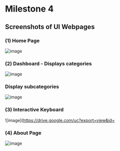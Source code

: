 # Milestone 4

## Screenshots of UI Webpages

### (1) Home Page

![image](https://drive.google.com/uc?export=view&id=1RFPjt9yRESUS7R98C4YMnnvbM9A2xLXA)

### (2) Dashboard - Displays categories

![image](https://drive.google.com/uc?export=view&id=1AY-2ZZJPjBgglfeBubhSmF1Z0GWu0DUo)

### Display subcategories

![image](https://drive.google.com/uc?export=view&id=1SmIU6iyEOU2XOFmSgejXpcE5wnPTXd6x)

### (3) Interactive Keyboard

![image](https://drive.google.com/uc?export=view&id=

### (4) About Page

![image](https://drive.google.com/uc?export=view&id=1LrB58UL2yXbLrYc5BZJ5t41zClEW1zTV)
